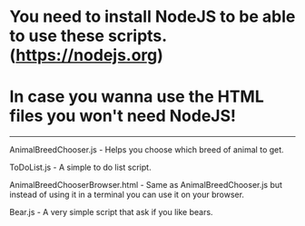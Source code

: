 # You need to install NodeJS to be able to use these scripts. (https://nodejs.org)

# In case you wanna use the HTML files you won't need NodeJS!
________________________________________________________________________________

AnimalBreedChooser.js - Helps you choose which breed of animal to get.

ToDoList.js - A simple to do list script.

AnimalBreedChooserBrowser.html - Same as AnimalBreedChooser.js but instead of using it in a terminal you can use it on your browser.

Bear.js - A very simple script that ask if you like bears.
